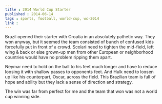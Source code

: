 ```yaml
---
title : 2014 World Cup Starter
published : 2014-06-14
tags : sports, football, world-cup, wc-2014
link :
---
```


Brazil opened their starter with Croatia in an absolutely pathetic way. They won anyway, but it seemed the team consisted of bunch of confused kids forcefully put in front of a crowd. Scolari need to tighten the mid-field, left wing & back or else grown-up men from other European or neighborhood countries would have no problem ripping them apart.

Neymar need to hold on the ball to his feet much longer and have to reduce loosing it with shallow passes to opponents feet. And Hulk need to loosen up like his counterpart, Oscar, across the field. This Brazilian team is full of hope and ability but they lack a sense of direction and strategy.

The win was far from perfect for me and the team that won was not a world cup winning side.
